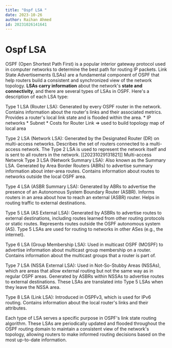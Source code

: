 ```yaml
---
title: "Ospf LSA "
date: 2023-10-26
author: Raihan Ahmed
id: 20231026141641
---
```


# Ospf LSA 

OSPF (Open Shortest Path First) is a popular interior gateway protocol used in computer networks to determine the best path for routing IP packets. Link State Advertisements (LSAs) are a fundamental component of OSPF that help routers build a consistent and synchronized view of the network topology. **LSAs carry information** about the network's **state and connectivity**, and there are several types of LSAs in OSPF. Here's a description of each LSA type:

Type 1 LSA (Router LSA):
        Generated by every OSPF router in the network.
        Contains information about the router's links and their associated metrics.
        Provides a router's local link state and is flooded within the area.
        * IP networks
        * Subnet
        * Costs for Router Link
   => used to build topology map of local area

Type 2 LSA (Network LSA):
        Generated by the Designated Router (DR) on multi-access networks.
        Describes the set of routers connected to a multi-access network.
        The Type 2 LSA is used to represent the network itself and is sent to all routers in the network.
	[[20231029131821]] Multi-access Netwrok
Type 3 LSA (Network Summary LSA):
        Also known as the Summary LSA.
        Generated by Area Border Routers (ABRs) to advertise summary information about inter-area routes.
        Contains information about routes to networks outside the local OSPF area.

Type 4 LSA (ASBR Summary LSA):
        Generated by ABRs to advertise the presence of an Autonomous System Boundary Router (ASBR).
        Informs routers in an area about how to reach an external (ASBR) router.
        Helps in routing traffic to external destinations.

Type 5 LSA (AS External LSA):
        Generated by ASBRs to advertise routes to external destinations, including routes learned from other routing protocols or static routes.
        Represents routes outside the OSPF autonomous system (AS).
        Type 5 LSAs are used for routing to networks in other ASes (e.g., the internet).

Type 6 LSA (Group Membership LSA):
        Used in multicast OSPF (MOSPF) to advertise information about multicast group membership on a router.
        Contains information about the multicast groups that a router is part of.

Type 7 LSA (NSSA External LSA):
        Used in Not-So-Stubby Areas (NSSAs), which are areas that allow external routing but not the same way as in regular OSPF areas.
        Generated by ASBRs within NSSAs to advertise routes to external destinations.
        These LSAs are translated into Type 5 LSAs when they leave the NSSA area.

Type 8 LSA (Link LSA):
        Introduced in OSPFv3, which is used for IPv6 routing.
        Contains information about the local router's links and their attributes.

Each type of LSA serves a specific purpose in OSPF's link state routing algorithm. These LSAs are periodically updated and flooded throughout the OSPF routing domain to maintain a consistent view of the network's topology, allowing routers to make informed routing decisions based on the most up-to-date information.